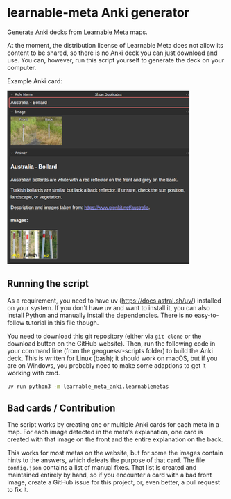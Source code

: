 # learnable-meta Anki generator

Generate [Anki](https://apps.ankiweb.net/) decks from [Learnable Meta](https://geometa-web.pages.dev/) maps.

At the moment, the distribution license of Learnable Meta does not allow its content to be shared, so there is no Anki
deck you can just download and use.
You can, however, run this script yourself to generate the deck on your computer.

Example Anki card:

![example_note.png](example_note.png)

## Running the script

As a requirement, you need to have uv (https://docs.astral.sh/uv/) installed on your system. 
If you don't have uv and want to install it, you can also install Python and manually install the dependencies.
There is no easy-to-follow tutorial in this file though.

You need to download this git repository (either via `git clone` or the download button on the GitHub website).
Then, run the following code in your command line (from the geoguessr-scripts folder) to build the Anki deck.
This is written for Linux (bash); it should work on macOS, but if you are on Windows, you probably need to make some
adaptions to get it working with cmd.

```bash
uv run python3 -m learnable_meta_anki.learnablemetas
```

## Bad cards / Contribution

The script works by creating one or multiple Anki cards for each meta in a map.
For each image detected in the meta's explanation, one card is created with that image on the front and the entire
explanation on the back.

This works for most metas on the website, but for some the images contain hints to the answers, which defeats the
purpose of that card.
The file `config.json` contains a list of manual fixes.
That list is created and maintained entirely by hand, so if you encounter a card with a bad front image, create a GitHub
issue for this project, or, even better, a pull request to fix it.
